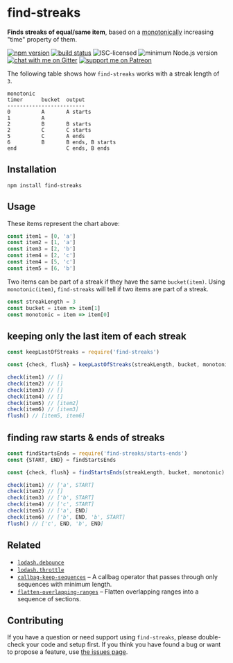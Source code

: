 # find-streaks

**Finds streaks of equal/same item**, based on a [monotonically](https://en.wikipedia.org/wiki/Monotonic_function) increasing "time" property of them.

[![npm version](https://img.shields.io/npm/v/find-streaks.svg)](https://www.npmjs.com/package/find-streaks)
[![build status](https://api.travis-ci.org/derhuerst/find-streaks.svg?branch=master)](https://travis-ci.org/derhuerst/find-streaks)
![ISC-licensed](https://img.shields.io/github/license/derhuerst/find-streaks.svg)
![minimum Node.js version](https://img.shields.io/node/v/find-streaks.svg)
[![chat with me on Gitter](https://img.shields.io/badge/chat%20with%20me-on%20gitter-512e92.svg)](https://gitter.im/derhuerst)
[![support me on Patreon](https://img.shields.io/badge/support%20me-on%20patreon-fa7664.svg)](https://patreon.com/derhuerst)

The following table shows how `find-streaks` works with a streak length of `3`.

```
monotonic
timer      bucket  output
-------------------------
0          A       A starts
1          A
2          B       B starts
2          C       C starts
5          C       A ends
6          B       B ends, B starts
end                C ends, B ends
```


## Installation

```shell
npm install find-streaks
```


## Usage

These items represent the chart above:

```js
const item1 = [0, 'a']
const item2 = [1, 'a']
const item3 = [2, 'b']
const item4 = [2, 'c']
const item4 = [5, 'c']
const item5 = [6, 'b']
```

Two items can be part of a streak if they have the same `bucket(item)`. Using `monotonic(item)`, `find-streaks` will tell if two items are part of a streak.

```js
const streakLength = 3
const bucket = item => item[1]
const monotonic = item => item[0]
```

## keeping only the last item of each streak

```js
const keepLastOfStreaks = require('find-streaks')

const {check, flush} = keepLastOfStreaks(streakLength, bucket, monotonic)

check(item1) // []
check(item2) // []
check(item3) // []
check(item4) // []
check(item5) // [item2]
check(item6) // [item3]
flush() // [item5, item6]
```

## finding raw starts & ends of streaks

```js
const findStartsEnds = require('find-streaks/starts-ends')
const {START, END} = findStartsEnds

const {check, flush} = findStartsEnds(streakLength, bucket, monotonic)

check(item1) // ['a', START]
check(item2) // []
check(item3) // ['b', START]
check(item4) // ['c', START]
check(item5) // ['a', END]
check(item6) // ['b', END, 'b', START]
flush() // ['c', END, 'b', END]
```


## Related

- [`lodash.debounce`](https://lodash.com/docs/4.17.15#debounce)
- [`lodash.throttle`](https://lodash.com/docs/4.17.15#throttle)
- [`callbag-keep-sequences`](https://github.com/derhuerst/callbag-keep-sequences) – A callbag operator that passes through only sequences with minimum length.
- [`flatten-overlapping-ranges`](https://github.com/derhuerst/flatten-overlapping-ranges) – Flatten overlapping ranges into a sequence of sections.


## Contributing

If you have a question or need support using `find-streaks`, please double-check your code and setup first. If you think you have found a bug or want to propose a feature, use [the issues page](https://github.com/derhuerst/find-streaks/issues).
